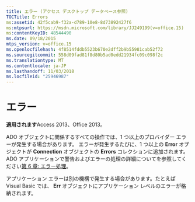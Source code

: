```yaml
---
title: エラー (アクセス デスクトップ データベース参照)
TOCTitle: Errors
ms:assetid: 42f5cab9-f32a-d789-10e8-8d73892427f6
ms:mtpsurl: https://msdn.microsoft.com/library/JJ249199(v=office.15)
ms:contentKeyID: 48544490
ms.date: 09/18/2015
mtps_version: v=office.15
ms.openlocfilehash: 4f8514fddb5523b670e2dff2b9b55981cab52f72
ms.sourcegitcommit: 558d09fad81f8d80b5ad0edd21934fc09c098f2c
ms.translationtype: MT
ms.contentlocale: ja-JP
ms.lasthandoff: 11/03/2018
ms.locfileid: "25946987"
---
```

# <a name="errors"></a>エラー

**適用されます**Access 2013、Office 2013。

ADO オブジェクトに関係するすべての操作では、1 つ以上のプロバイダー エラーが発生する場合があります。 エラーが発生するたびに、1 つ以上の **Error** オブジェクトが **Connection** オブジェクトの **Errors** コレクションに追加されます。 ADO アプリケーションで警告およびエラーの処理の詳細についてを参照してください[第 6 章: エラー処理](chapter-6-error-handling.md)。

アプリケーション エラーは別の機構で発生する場合があります。たとえば Visual Basic では、 **Err** オブジェクトにアプリケーション レベルのエラーが格納されます。

